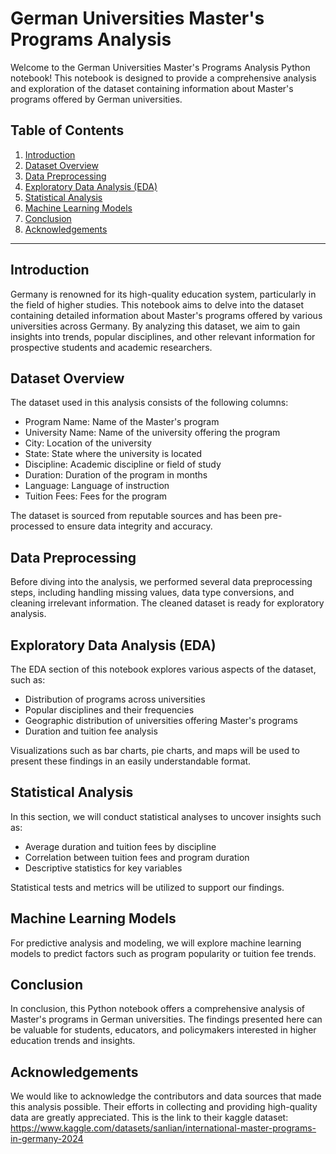 # German Universities Master's Programs Analysis

Welcome to the German Universities Master's Programs Analysis Python notebook! This notebook is designed to provide a comprehensive analysis and exploration of the dataset containing information about Master's programs offered by German universities.

## Table of Contents
1. [Introduction](#introduction)
2. [Dataset Overview](#dataset-overview)
3. [Data Preprocessing](#data-preprocessing)
4. [Exploratory Data Analysis (EDA)](#exploratory-data-analysis)
5. [Statistical Analysis](#statistical-analysis)
6. [Machine Learning Models](#machine-learning-models)
7. [Conclusion](#conclusion)
8. [Acknowledgements](#acknowledgements)

---

## Introduction <a name="introduction"></a>

Germany is renowned for its high-quality education system, particularly in the field of higher studies. This notebook aims to delve into the dataset containing detailed information about Master's programs offered by various universities across Germany. By analyzing this dataset, we aim to gain insights into trends, popular disciplines, and other relevant information for prospective students and academic researchers.

## Dataset Overview <a name="dataset-overview"></a>

The dataset used in this analysis consists of the following columns:
- Program Name: Name of the Master's program
- University Name: Name of the university offering the program
- City: Location of the university
- State: State where the university is located
- Discipline: Academic discipline or field of study
- Duration: Duration of the program in months
- Language: Language of instruction
- Tuition Fees: Fees for the program

The dataset is sourced from reputable sources and has been pre-processed to ensure data integrity and accuracy.

## Data Preprocessing <a name="data-preprocessing"></a>

Before diving into the analysis, we performed several data preprocessing steps, including handling missing values, data type conversions, and cleaning irrelevant information. The cleaned dataset is ready for exploratory analysis.

## Exploratory Data Analysis (EDA) <a name="exploratory-data-analysis"></a>

The EDA section of this notebook explores various aspects of the dataset, such as:
- Distribution of programs across universities
- Popular disciplines and their frequencies
- Geographic distribution of universities offering Master's programs
- Duration and tuition fee analysis

Visualizations such as bar charts, pie charts, and maps will be used to present these findings in an easily understandable format.

## Statistical Analysis <a name="statistical-analysis"></a>

In this section, we will conduct statistical analyses to uncover insights such as:
- Average duration and tuition fees by discipline
- Correlation between tuition fees and program duration
- Descriptive statistics for key variables

Statistical tests and metrics will be utilized to support our findings.

## Machine Learning Models <a name="machine-learning-models"></a>

For predictive analysis and modeling, we will explore machine learning models to predict factors such as program popularity or tuition fee trends.

## Conclusion <a name="conclusion"></a>

In conclusion, this Python notebook offers a comprehensive analysis of Master's programs in German universities. The findings presented here can be valuable for students, educators, and policymakers interested in higher education trends and insights.

## Acknowledgements <a name="acknowledgements"></a>

We would like to acknowledge the contributors and data sources that made this analysis possible. Their efforts in collecting and providing high-quality data are greatly appreciated. This is the link to their kaggle dataset: https://www.kaggle.com/datasets/sanlian/international-master-programs-in-germany-2024

